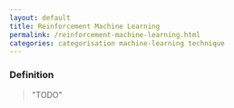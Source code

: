 ```yaml
---
layout: default
title: Reinforcement Machine Learning
permalink: /reinforcement-machine-learning.html
categories: categorisation machine-learning technique
---
```


### Definition

> "TODO"
